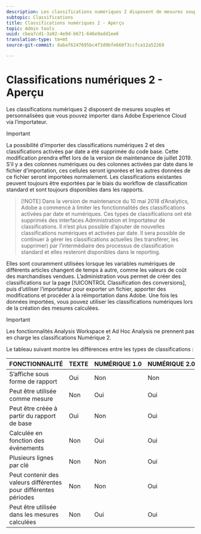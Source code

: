 ```yaml
---
description: Les classifications numériques 2 disposent de mesures souples et personnalisées que vous pouvez importer dans Adobe Experience Cloud via l’importateur.
subtopic: Classifications
title: Classifications numériques 2 - Aperçu
topic: Admin tools
uuid: cbea7cd1-3a92-4e9d-b671-646e9add1ee6
translation-type: tm+mt
source-git-commit: dabaf6247695bc4f3d9bfe668f3ccfca12a52269

---
```



# Classifications numériques 2 - Aperçu

Les classifications numériques 2 disposent de mesures souples et personnalisées que vous pouvez importer dans Adobe Experience Cloud via l’importateur.

>[!IMPORTANT]
>
>La possibilité d’importer des classifications numériques 2 et des classifications activées par date a été supprimée du code base. Cette modification prendra effet lors de la version de maintenance de juillet 2019. S’il y a des colonnes numériques ou des colonnes activées par date dans le fichier d’importation, ces cellules seront ignorées et les autres données de ce fichier seront importées normalement. Les classifications existantes peuvent toujours être exportées par le biais du workflow de classification standard et sont toujours disponibles dans les rapports.

>[!NOTE] Dans la version de maintenance du 10 mai 2018 d’Analytics, Adobe a commencé à limiter les fonctionnalités des classifications activées par date et numériques. Ces types de classifications ont été supprimés des interfaces Administration et Importateur de classifications. Il n’est plus possible d’ajouter de nouvelles classifications numériques et activées par date. Il sera possible de continuer à gérer les classifications actuelles (les transférer, les supprimer) par l’intermédiaire des processus de classification standard et elles resteront disponibles dans le reporting.

Elles sont couramment utilisées lorsque les variables numériques de différents articles changent de temps à autre, comme les valeurs de coût des marchandises vendues. L’administration vous permet de créer des classifications sur la page [!UICONTROL Classification des conversions], puis d’utiliser l’importateur pour exporter un fichier, apporter des modifications et procéder à la réimportation dans Adobe. Une fois les données importées, vous pouvez utiliser les classifications numériques lors de la création des mesures calculées.

>[!IMPORTANT]
>
>Les fonctionnalités Analysis Workspace et Ad Hoc Analysis ne prennent pas en charge les classifications Numérique 2.

Le tableau suivant montre les différences entre les types de classifications :

| FONCTIONNALITÉ | TEXTE | NUMÉRIQUE 1.0 | NUMÉRIQUE 2.0 |
|---|---|---|---|
| S’affiche sous forme de rapport | Oui | Non | Non |
| Peut être utilisée comme mesure | Non | Oui | Oui |
| Peut être créée à partir du rapport de base | Oui | Non | Oui |
| Calculée en fonction des événements | Non | Oui | Oui |
| Plusieurs lignes par clé | Non | Non | Oui |
| Peut contenir des valeurs différentes pour différentes périodes | Non | Non | Oui |
| Peut être utilisée dans les mesures calculées | Non | Oui | Oui |

